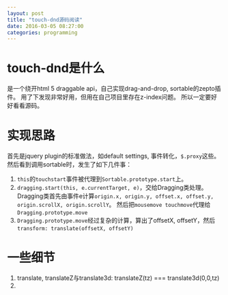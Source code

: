 ```yaml
---
layout: post
title: "touch-dnd源码阅读"
date: 2016-03-05 08:27:00
categories: programming
---
```


# touch-dnd是什么
是一个绕开html 5 draggable api，自己实现drag-and-drop, sortable的zepto插件。
用了下发现非常好用，但用在自己项目里存在z-index问题。
所以一定要好好看看源码。

# 实现思路
首先是jquery plugin的标准做法，如default settings, 事件转化，`$.proxy`这些。
然后看到调用sortable时，发生了如下几件事：
1. `this`的`touchstart`事件被代理到`Sortable.prototype.start`上。
2. `dragging.start(this, e.currentTarget, e)`，交给Dragging类处理。
   Dragging类首先由事件e计算`origin.x, origin.y, offset.x, offset.y, origin.scrollX, origin.scrollY`。
   然后把`mousemove touchmove`代理给`Dragging.prototype.move`
3. `Dragging.prototype.move`经过复杂的计算，算出了offsetX, offsetY，然后`transform: translate(offsetX, offsetY)`

# 一些细节
1. translate, translateZ与translate3d: translateZ(tz) === translate3d(0,0,tz)
2. 